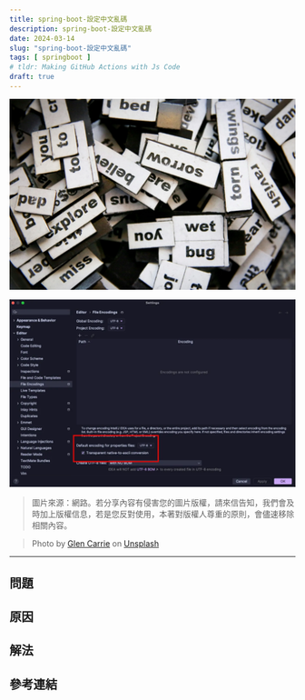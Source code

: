 ```yaml
---
title: spring-boot-設定中文亂碼 
description: spring-boot-設定中文亂碼
date: 2024-03-14
slug: "spring-boot-設定中文亂碼"
tags: [ springboot ]
# tldr: Making GitHub Actions with Js Code
draft: true
---
```


![](./cover.webp)

![](./01.webp)

> 圖片來源：網路。若分享內容有侵害您的圖片版權，請來信告知，我們會及時加上版權信息，若是您反對使用，本著對版權人尊重的原則，會儘速移除相關內容。

> Photo by [Glen Carrie](https://unsplash.com/@glencarrie?utm_content=creditCopyText&utm_medium=referral&utm_source=unsplash) on [Unsplash](https://unsplash.com/photos/white-and-black-printer-paper-oHoBIbDj7lo?utm_content=creditCopyText&utm_medium=referral&utm_source=unsplash)




---

## 問題
## 原因
## 解法

## 參考連結